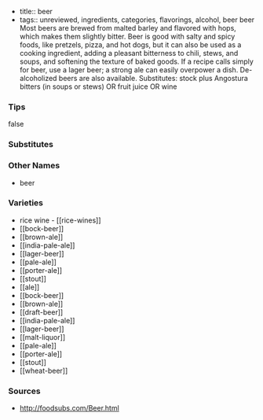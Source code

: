 - title:: beer
- tags:: unreviewed, ingredients, categories, flavorings, alcohol, beer
beer Most beers are brewed from malted barley and flavored with hops, which makes them slightly bitter. Beer is good with salty and spicy foods, like pretzels, pizza, and hot dogs, but it can also be used as a cooking ingredient, adding a pleasant bitterness to chili, stews, and soups, and softening the texture of baked goods. If a recipe calls simply for beer, use a lager beer; a strong ale can easily overpower a dish. De-alcoholized beers are also available. Substitutes: stock plus Angostura bitters (in soups or stews) OR fruit juice OR wine

### Tips
false

### Substitutes


### Other Names

* beer

### Varieties

* rice wine - [[rice-wines]]
* [[bock-beer]]
* [[brown-ale]]
* [[india-pale-ale]]
* [[lager-beer]]
* [[pale-ale]]
* [[porter-ale]]
* [[stout]]
* [[ale]]
* [[bock-beer]]
* [[brown-ale]]
* [[draft-beer]]
* [[india-pale-ale]]
* [[lager-beer]]
* [[malt-liquor]]
* [[pale-ale]]
* [[porter-ale]]
* [[stout]]
* [[wheat-beer]]

### Sources
* http://foodsubs.com/Beer.html
